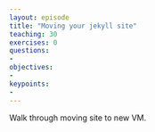 ```yaml
---
layout: episode
title: "Moving your jekyll site"
teaching: 30
exercises: 0
questions:
- 
objectives:
- 
keypoints:
- 
---
```


Walk through moving site to new VM.